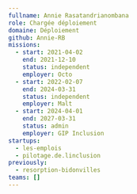 ```yaml
---
fullname: Annie Rasatandrianombana
role: Chargée déploiement
domaine: Déploiement
github: Annie-RB
missions:
  - start: 2021-04-02
    end: 2021-12-10
    status: independent
    employer: Octo
  - start: 2022-02-07
    end: 2024-03-31
    status: independent
    employer: Malt
  - start: 2024-04-01
    end: 2027-03-31
    status: admin
    employer: GIP Inclusion
startups:
  - les-emplois
  - pilotage.de.linclusion
previously:
  - resorption-bidonvilles
teams: []
---
```

